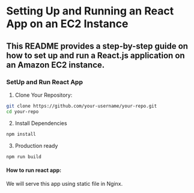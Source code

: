 # Setting Up and Running an React App on an EC2 Instance

## This README provides a step-by-step guide on how to set up and run a React.js application on an Amazon EC2 instance.

### SetUp and Run React App

1. Clone Your Repository:

```bash
git clone https://github.com/your-username/your-repo.git
cd your-repo
```

2. Install Dependencies

```bash
npm install
```

3. Production ready 
```bash
npm run build
```

#### How to run react app:
We will serve this app using static file in Nginx.



